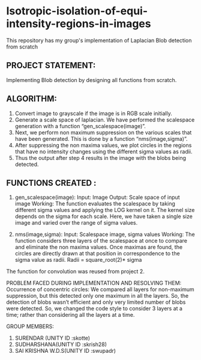 # Isotropic-isolation-of-equi-intensity-regions-in-images
This repository has my group's implementation of Laplacian Blob detection from scratch 

PROJECT STATEMENT:
-----------------
Implementing Blob detection by designing all functions from scratch.

ALGORITHM:
----------
1. Convert image to grayscale if the image is in RGB scale initially.
2. Generate a scale space of laplacian. We have performed the scalespace generation with a function “gen_scalespace(image)”.
3. Next, we perform non maximum suppression on the various scales that have been generated. This is done by a function “nms(image,sigma)”.
4. After suppressing the non maxima values, we plot circles in the regions that have no intensity changes using the different sigma values as radii.
5. Thus the output after step 4 results in the image with the blobs being detected.

FUNCTIONS CREATED :
-----------------------
1. gen_scalespace(image):
Input: Image
Output: Scale space of input image
Working:
The function evaluates the scalespace by taking different sigma values and applying the LOG kernel on it. The kernel size depends on the sigma for each scale. Here, we have taken a single size image and varied over the range of sigma values.

2. nms(image,sigma):
Input: Scalespace image, sigma values
Working:
The function considers three layers of the scalespace at once to compare and eliminate the non maxima values. Once maximas are found, the circles are directly drawn at that position in correspondence to the sigma value as radii.
Radii = square_root(2)* sigma

The function for convolution was reused from project 2.

PROBLEM FACED DURING IMPLEMENTATION AND RESOLVING THEM:
Occurrence of concentric circles:
We compared all layers for non-maximum suppression, but this detected only one maximum in all the layers. So, the detection of blobs wasn’t efficient and only very limited number of blobs were detected. So, we changed the code style to consider 3 layers at a time; rather than considering all the layers at a time.

GROUP MEMBERS:
1. SURENDAR (UNITY ID :skotte)
2. SUDHARSHANA(UNITY ID :skrish28)
3. SAI KRISHNA W.D.S(UNITY ID :swupadr)
